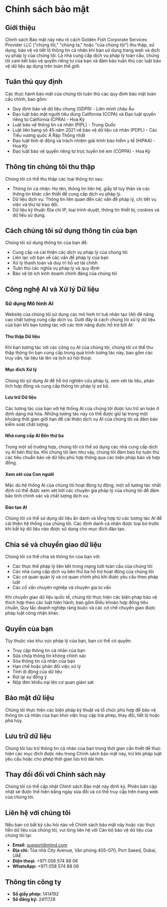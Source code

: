 # Chính sách bảo mật

## Giới thiệu

Chính sách Bảo mật này nêu rõ cách Golden Fish Corporate Services Provider LLC ("chúng tôi," "chúng ta," hoặc "của chúng tôi") thu thập, sử dụng, bảo vệ và tiết lộ thông tin cá nhân khi bạn sử dụng trang web và dịch vụ pháp lý của chúng tôi. Là nhà cung cấp dịch vụ pháp lý toàn cầu, chúng tôi cam kết bảo vệ quyền riêng tư của bạn và đảm bảo tuân thủ các luật bảo vệ dữ liệu áp dụng trên toàn thế giới.

## Tuân thủ quy định

Các thực hành bảo mật của chúng tôi tuân thủ các quy định bảo mật toàn cầu chính, bao gồm:

- Quy định bảo vệ dữ liệu chung (GDPR) - Liên minh châu Âu
- Đạo luật bảo mật người tiêu dùng California (CCPA) và Đạo luật quyền riêng tư California (CPRA) - Hoa Kỳ
- Luật bảo vệ thông tin cá nhân (PIPL) - Trung Quốc
- Luật liên bang số 45 năm 2021 về bảo vệ dữ liệu cá nhân (PDPL) - Các Tiểu vương quốc Ả Rập Thống nhất
- Đạo luật tính di động và trách nhiệm giải trình bảo hiểm y tế (HIPAA) - Hoa Kỳ
- Đạo luật bảo vệ quyền riêng tư trực tuyến trẻ em (COPPA) - Hoa Kỳ

## Thông tin chúng tôi thu thập

Chúng tôi có thể thu thập các loại thông tin sau:

- Thông tin cá nhân: Họ tên, thông tin liên hệ, giấy tờ tùy thân và các thông tin khác cần thiết để cung cấp dịch vụ pháp lý.
- Dữ liệu dịch vụ: Thông tin liên quan đến các vấn đề pháp lý, chi tiết vụ việc và thư từ trao đổi.
- Dữ liệu kỹ thuật: Địa chỉ IP, loại trình duyệt, thông tin thiết bị, cookies và dữ liệu sử dụng.

## Cách chúng tôi sử dụng thông tin của bạn

Chúng tôi sử dụng thông tin của bạn để:

- Cung cấp và cải thiện các dịch vụ pháp lý của chúng tôi
- Liên lạc với bạn về các vấn đề pháp lý của bạn
- Xử lý thanh toán và duy trì hồ sơ tài chính
- Tuân thủ các nghĩa vụ pháp lý và quy định
- Bảo vệ lợi ích kinh doanh chính đáng của chúng tôi

## Công nghệ AI và Xử lý Dữ liệu

### Sử dụng Mô hình AI

Website của chúng tôi sử dụng các mô hình trí tuệ nhân tạo (AI) để nâng cao chất lượng cung cấp dịch vụ. Dưới đây là cách chúng tôi xử lý dữ liệu của bạn khi bạn tương tác với các tính năng được hỗ trợ bởi AI:

#### Thu thập Dữ liệu

Khi bạn tương tác với các công cụ AI của chúng tôi, chúng tôi có thể thu thập thông tin bạn cung cấp trong quá trình tương tác này, bao gồm các truy vấn, tài liệu tải lên và lịch sử hội thoại.

#### Mục đích Xử lý

Chúng tôi sử dụng AI để hỗ trợ nghiên cứu pháp lý, xem xét tài liệu, phân tích hợp đồng và cung cấp thông tin pháp lý sơ bộ.

#### Lưu trữ Dữ liệu

Các tương tác của bạn với hệ thống AI của chúng tôi được lưu trữ an toàn ở định dạng mã hóa. Những tương tác này có thể được giữ lại trong một khoảng thời gian giới hạn để cải thiện dịch vụ AI của chúng tôi và đảm bảo kiểm soát chất lượng.

#### Nhà cung cấp AI Bên thứ ba

Trong một số trường hợp, chúng tôi có thể sử dụng các nhà cung cấp dịch vụ AI bên thứ ba. Khi chúng tôi làm như vậy, chúng tôi đảm bảo họ tuân thủ các tiêu chuẩn bảo vệ dữ liệu phù hợp thông qua các biện pháp bảo vệ hợp đồng.

#### Xem xét của Con người

Mặc dù hệ thống AI của chúng tôi hoạt động tự động, một số tương tác nhất định có thể được xem xét bởi các chuyên gia pháp lý của chúng tôi để đảm bảo tính chính xác và chất lượng dịch vụ.

#### Đào tạo AI

Chúng tôi có thể sử dụng dữ liệu ẩn danh và tổng hợp từ các tương tác AI để cải thiện hệ thống của chúng tôi. Các định danh cá nhân được loại bỏ trước khi bất kỳ dữ liệu nào được sử dụng cho mục đích đào tạo.

## Chia sẻ và chuyển giao dữ liệu

Chúng tôi có thể chia sẻ thông tin của bạn với:

- Các thực thể pháp lý liên kết trong mạng lưới toàn cầu của chúng tôi
- Các nhà cung cấp dịch vụ bên thứ ba hỗ trợ hoạt động của chúng tôi
- Các cơ quan quản lý và cơ quan chính phủ khi được yêu cầu theo pháp luật
- Các cố vấn chuyên nghiệp và chuyên gia tư vấn

Khi chuyển giao dữ liệu quốc tế, chúng tôi thực hiện các biện pháp bảo vệ thích hợp theo các luật hiện hành, bao gồm Điều khoản hợp đồng tiêu chuẩn, Quy tắc doanh nghiệp ràng buộc và các cơ chế chuyển giao được pháp luật công nhận khác.

## Quyền của bạn

Tùy thuộc vào khu vực pháp lý của bạn, bạn có thể có quyền:

- Truy cập thông tin cá nhân của bạn
- Sửa chữa thông tin không chính xác
- Xóa thông tin cá nhân của bạn
- Hạn chế hoặc phản đối việc xử lý
- Tính di động của dữ liệu
- Rút lại sự đồng ý
- Nộp đơn khiếu nại lên cơ quan giám sát

## Bảo mật dữ liệu

Chúng tôi thực hiện các biện pháp kỹ thuật và tổ chức phù hợp để bảo vệ thông tin cá nhân của bạn khỏi việc truy cập trái phép, thay đổi, tiết lộ hoặc phá hủy.

## Lưu trữ dữ liệu

Chúng tôi lưu trữ thông tin cá nhân của bạn trong thời gian cần thiết để thực hiện các mục đích được nêu trong Chính sách bảo mật này, trừ khi pháp luật yêu cầu hoặc cho phép thời gian lưu trữ dài hơn.

## Thay đổi đối với Chính sách này

Chúng tôi có thể cập nhật Chính sách Bảo mật này định kỳ. Phiên bản cập nhật sẽ được thể hiện bằng ngày sửa đổi và có thể truy cập trên trang web của chúng tôi.

## Liên hệ với chúng tôi

Nếu bạn có bất kỳ câu hỏi nào về Chính sách bảo mật này hoặc các thực tiễn dữ liệu của chúng tôi, vui lòng liên hệ với Cán bộ bảo vệ dữ liệu của chúng tôi tại:

- **Email:** support@mind.com
- **Địa chỉ:** Tòa nhà City Avenue, Văn phòng 405-070, Port Saeed, Dubai, UAE
- **Điện thoại:** +971 058 574 88 06
- **WhatsApp:** +971 058 574 88 06

## Thông tin công ty

- **Số giấy phép:** 1414192
- **Số đăng ký:** 2411728